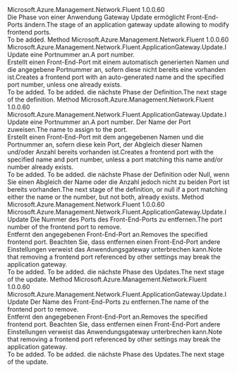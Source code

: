 <Type Name="IWithFrontendPort" FullName="Microsoft.Azure.Management.Network.Fluent.ApplicationGateway.Update.IWithFrontendPort">
  <TypeSignature Language="C#" Value="public interface IWithFrontendPort" />
  <TypeSignature Language="ILAsm" Value=".class public interface auto ansi abstract IWithFrontendPort" />
  <TypeSignature Language="DocId" Value="T:Microsoft.Azure.Management.Network.Fluent.ApplicationGateway.Update.IWithFrontendPort" />
  <TypeSignature Language="VB.NET" Value="Public Interface IWithFrontendPort" />
  <TypeSignature Language="F#" Value="type IWithFrontendPort = interface" />
  <AssemblyInfo>
    <AssemblyName>Microsoft.Azure.Management.Network.Fluent</AssemblyName>
    <AssemblyVersion>1.0.0.60</AssemblyVersion>
  </AssemblyInfo>
  <Interfaces />
  <Docs>
    <summary>
            <span data-ttu-id="63f28-101">Die Phase von einer Anwendung Gateway Update ermöglicht Front-End-Ports ändern.</span><span class="sxs-lookup"><span data-stu-id="63f28-101">The stage of an application gateway update allowing to modify frontend ports.</span></span>
            </summary>
    <remarks>To be added.</remarks>
  </Docs>
  <Members>
    <Member MemberName="WithFrontendPort">
      <MemberSignature Language="C#" Value="public Microsoft.Azure.Management.Network.Fluent.ApplicationGateway.Update.IUpdate WithFrontendPort (int portNumber);" />
      <MemberSignature Language="ILAsm" Value=".method public hidebysig newslot virtual instance class Microsoft.Azure.Management.Network.Fluent.ApplicationGateway.Update.IUpdate WithFrontendPort(int32 portNumber) cil managed" />
      <MemberSignature Language="DocId" Value="M:Microsoft.Azure.Management.Network.Fluent.ApplicationGateway.Update.IWithFrontendPort.WithFrontendPort(System.Int32)" />
      <MemberSignature Language="VB.NET" Value="Public Function WithFrontendPort (portNumber As Integer) As IUpdate" />
      <MemberSignature Language="F#" Value="abstract member WithFrontendPort : int -&gt; Microsoft.Azure.Management.Network.Fluent.ApplicationGateway.Update.IUpdate" Usage="iWithFrontendPort.WithFrontendPort portNumber" />
      <MemberType>Method</MemberType>
      <AssemblyInfo>
        <AssemblyName>Microsoft.Azure.Management.Network.Fluent</AssemblyName>
        <AssemblyVersion>1.0.0.60</AssemblyVersion>
      </AssemblyInfo>
      <ReturnValue>
        <ReturnType>Microsoft.Azure.Management.Network.Fluent.ApplicationGateway.Update.IUpdate</ReturnType>
      </ReturnValue>
      <Parameters>
        <Parameter Name="portNumber" Type="System.Int32" />
      </Parameters>
      <Docs>
        <param name="portNumber"><span data-ttu-id="63f28-102">eine Portnummer an.</span><span class="sxs-lookup"><span data-stu-id="63f28-102">A port number.</span></span></param>
        <summary>
            <span data-ttu-id="63f28-103">Erstellt einen Front-End-Port mit einem automatisch generierten Namen und die angegebene Portnummer an, sofern diese nicht bereits eine vorhanden ist.</span><span class="sxs-lookup"><span data-stu-id="63f28-103">Creates a frontend port with an auto-generated name and the specified port number, unless one already exists.</span></span>
            </summary>
        <returns>To be added.</returns>
        <remarks>To be added.</remarks>
        <return><span data-ttu-id="63f28-104">die nächste Phase der Definition.</span><span class="sxs-lookup"><span data-stu-id="63f28-104">The next stage of the definition.</span></span></return>
      </Docs>
    </Member>
    <Member MemberName="WithFrontendPort">
      <MemberSignature Language="C#" Value="public Microsoft.Azure.Management.Network.Fluent.ApplicationGateway.Update.IUpdate WithFrontendPort (int portNumber, string name);" />
      <MemberSignature Language="ILAsm" Value=".method public hidebysig newslot virtual instance class Microsoft.Azure.Management.Network.Fluent.ApplicationGateway.Update.IUpdate WithFrontendPort(int32 portNumber, string name) cil managed" />
      <MemberSignature Language="DocId" Value="M:Microsoft.Azure.Management.Network.Fluent.ApplicationGateway.Update.IWithFrontendPort.WithFrontendPort(System.Int32,System.String)" />
      <MemberSignature Language="VB.NET" Value="Public Function WithFrontendPort (portNumber As Integer, name As String) As IUpdate" />
      <MemberSignature Language="F#" Value="abstract member WithFrontendPort : int * string -&gt; Microsoft.Azure.Management.Network.Fluent.ApplicationGateway.Update.IUpdate" Usage="iWithFrontendPort.WithFrontendPort (portNumber, name)" />
      <MemberType>Method</MemberType>
      <AssemblyInfo>
        <AssemblyName>Microsoft.Azure.Management.Network.Fluent</AssemblyName>
        <AssemblyVersion>1.0.0.60</AssemblyVersion>
      </AssemblyInfo>
      <ReturnValue>
        <ReturnType>Microsoft.Azure.Management.Network.Fluent.ApplicationGateway.Update.IUpdate</ReturnType>
      </ReturnValue>
      <Parameters>
        <Parameter Name="portNumber" Type="System.Int32" />
        <Parameter Name="name" Type="System.String" />
      </Parameters>
      <Docs>
        <param name="portNumber"><span data-ttu-id="63f28-105">eine Portnummer an.</span><span class="sxs-lookup"><span data-stu-id="63f28-105">A port number.</span></span></param>
        <param name="name"><span data-ttu-id="63f28-106">Der Name der Port zuweisen.</span><span class="sxs-lookup"><span data-stu-id="63f28-106">The name to assign to the port.</span></span></param>
        <summary>
            <span data-ttu-id="63f28-107">Erstellt einen Front-End-Port mit dem angegebenen Namen und die Portnummer an, sofern diese kein Port, der Abgleich dieser Namen und/oder Anzahl bereits vorhanden ist.</span><span class="sxs-lookup"><span data-stu-id="63f28-107">Creates a frontend port with the specified name and port number, unless a port matching this name and/or number already exists.</span></span>
            </summary>
        <returns>To be added.</returns>
        <remarks>To be added.</remarks>
        <return><span data-ttu-id="63f28-108">die nächste Phase der Definition oder Null, wenn Sie einen Abgleich der Name oder die Anzahl jedoch nicht zu beiden Port ist bereits vorhanden.</span><span class="sxs-lookup"><span data-stu-id="63f28-108">The next stage of the definition, or null if a port matching either the name or the number, but not both, already exists.</span></span></return>
      </Docs>
    </Member>
    <Member MemberName="WithoutFrontendPort">
      <MemberSignature Language="C#" Value="public Microsoft.Azure.Management.Network.Fluent.ApplicationGateway.Update.IUpdate WithoutFrontendPort (int portNumber);" />
      <MemberSignature Language="ILAsm" Value=".method public hidebysig newslot virtual instance class Microsoft.Azure.Management.Network.Fluent.ApplicationGateway.Update.IUpdate WithoutFrontendPort(int32 portNumber) cil managed" />
      <MemberSignature Language="DocId" Value="M:Microsoft.Azure.Management.Network.Fluent.ApplicationGateway.Update.IWithFrontendPort.WithoutFrontendPort(System.Int32)" />
      <MemberSignature Language="VB.NET" Value="Public Function WithoutFrontendPort (portNumber As Integer) As IUpdate" />
      <MemberSignature Language="F#" Value="abstract member WithoutFrontendPort : int -&gt; Microsoft.Azure.Management.Network.Fluent.ApplicationGateway.Update.IUpdate" Usage="iWithFrontendPort.WithoutFrontendPort portNumber" />
      <MemberType>Method</MemberType>
      <AssemblyInfo>
        <AssemblyName>Microsoft.Azure.Management.Network.Fluent</AssemblyName>
        <AssemblyVersion>1.0.0.60</AssemblyVersion>
      </AssemblyInfo>
      <ReturnValue>
        <ReturnType>Microsoft.Azure.Management.Network.Fluent.ApplicationGateway.Update.IUpdate</ReturnType>
      </ReturnValue>
      <Parameters>
        <Parameter Name="portNumber" Type="System.Int32" />
      </Parameters>
      <Docs>
        <param name="portNumber"><span data-ttu-id="63f28-109">Die Nummer des Ports des Front-End-Ports zu entfernen.</span><span class="sxs-lookup"><span data-stu-id="63f28-109">The port number of the frontend port to remove.</span></span></param>
        <summary>
            <span data-ttu-id="63f28-110">Entfernt den angegebenen Front-End-Port an.</span><span class="sxs-lookup"><span data-stu-id="63f28-110">Removes the specified frontend port.</span></span>
            <span data-ttu-id="63f28-111">Beachten Sie, dass entfernen einen Front-End-Port andere Einstellungen verweist das Anwendungsgateway unterbrechen kann.</span><span class="sxs-lookup"><span data-stu-id="63f28-111">Note that removing a frontend port referenced by other settings may break the application gateway.</span></span>
            </summary>
        <returns>To be added.</returns>
        <remarks>To be added.</remarks>
        <return><span data-ttu-id="63f28-112">die nächste Phase des Updates.</span><span class="sxs-lookup"><span data-stu-id="63f28-112">The next stage of the update.</span></span></return>
      </Docs>
    </Member>
    <Member MemberName="WithoutFrontendPort">
      <MemberSignature Language="C#" Value="public Microsoft.Azure.Management.Network.Fluent.ApplicationGateway.Update.IUpdate WithoutFrontendPort (string name);" />
      <MemberSignature Language="ILAsm" Value=".method public hidebysig newslot virtual instance class Microsoft.Azure.Management.Network.Fluent.ApplicationGateway.Update.IUpdate WithoutFrontendPort(string name) cil managed" />
      <MemberSignature Language="DocId" Value="M:Microsoft.Azure.Management.Network.Fluent.ApplicationGateway.Update.IWithFrontendPort.WithoutFrontendPort(System.String)" />
      <MemberSignature Language="VB.NET" Value="Public Function WithoutFrontendPort (name As String) As IUpdate" />
      <MemberSignature Language="F#" Value="abstract member WithoutFrontendPort : string -&gt; Microsoft.Azure.Management.Network.Fluent.ApplicationGateway.Update.IUpdate" Usage="iWithFrontendPort.WithoutFrontendPort name" />
      <MemberType>Method</MemberType>
      <AssemblyInfo>
        <AssemblyName>Microsoft.Azure.Management.Network.Fluent</AssemblyName>
        <AssemblyVersion>1.0.0.60</AssemblyVersion>
      </AssemblyInfo>
      <ReturnValue>
        <ReturnType>Microsoft.Azure.Management.Network.Fluent.ApplicationGateway.Update.IUpdate</ReturnType>
      </ReturnValue>
      <Parameters>
        <Parameter Name="name" Type="System.String" />
      </Parameters>
      <Docs>
        <param name="name"><span data-ttu-id="63f28-113">Der Name des Front-End-Ports zu entfernen.</span><span class="sxs-lookup"><span data-stu-id="63f28-113">The name of the frontend port to remove.</span></span></param>
        <summary>
            <span data-ttu-id="63f28-114">Entfernt den angegebenen Front-End-Port an.</span><span class="sxs-lookup"><span data-stu-id="63f28-114">Removes the specified frontend port.</span></span>
            <span data-ttu-id="63f28-115">Beachten Sie, dass entfernen einen Front-End-Port andere Einstellungen verweist das Anwendungsgateway unterbrechen kann.</span><span class="sxs-lookup"><span data-stu-id="63f28-115">Note that removing a frontend port referenced by other settings may break the application gateway.</span></span>
            </summary>
        <returns>To be added.</returns>
        <remarks>To be added.</remarks>
        <return><span data-ttu-id="63f28-116">die nächste Phase des Updates.</span><span class="sxs-lookup"><span data-stu-id="63f28-116">The next stage of the update.</span></span></return>
      </Docs>
    </Member>
  </Members>
</Type>